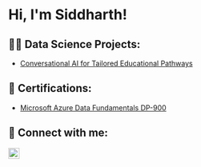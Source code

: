 <h1>Hi, I'm Siddharth! <br/></h1>

<h2>👨‍💻 Data Science Projects:</h2>

- [Conversational AI for Tailored Educational Pathways](https://github.com/joshmadakor1/Algorithms-Practice)

<h2>📄 Certifications:</h2>

- [Microsoft Azure Data Fundamentals DP-900]([https://www.youtube.com/watch?v=a83ASGn_V_s](https://learn.microsoft.com/en-gb/users/siddharth-0575/credentials/8f48fa3ed683cdd9))


<h2> 🤳 Connect with me:</h2>

[<img align="left" alt="JoshMadakor | LinkedIn" width="22px" src="https://cdn.jsdelivr.net/npm/simple-icons@v3/icons/linkedin.svg" />][linkedin]


[linkedin]: https://linkedin.com/in/joshmadakor
